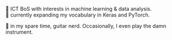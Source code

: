 🤖 ICT BoS with interests in machine learning & data analysis.<br>
📓 currently expanding my vocabulary in Keras and PyTorch.<br>

🎸 in my spare time, guitar nerd. Occasionally, I even play the damn instrument.
<!---
federico-san/federico-san is a ✨ special ✨ repository because its `README.md` (this file) appears on your GitHub profile.
You can click the Preview link to take a look at your changes.
--->
